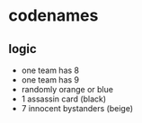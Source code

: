 # codenames

## logic

- one team has 8
- one team has 9
- randomly orange or blue
- 1 assassin card (black)
- 7 innocent bystanders (beige)